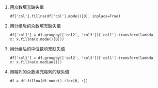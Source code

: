 1. 用众数填充缺失值

   `df['col'].fillna(df['col'].mode()[0], inplace=True)`

2. 用分组后的众数填充缺失值

   `df['col1'] = df.groupby(['col2', 'col3'])['col1'].transform(lambda x: x.fillna(x.mode()[0]))`

3. 用分组后的中位数填充缺失值

   `df['col1'] = df.groupby(['col2', 'col3'])['col1'].transform(lambda x: x.fillna(x.median()))`

4. 用每列的众数填充每列的缺失值

   `df = df.fillna(df.mode().iloc[0, :])`

